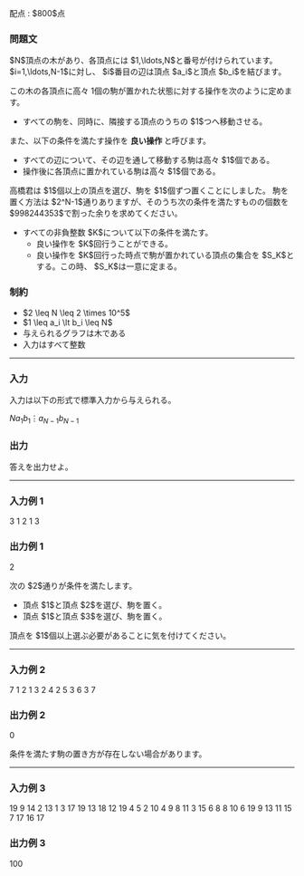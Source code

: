 
<div>

<span>

<span>

<p>
配点 : $800$点
</p>

<div>

<section>

### **問題文**

<p>
$N$頂点の木があり、各頂点には $1,\ldots,N$と番号が付けられています。 $i=1,\ldots,N-1$に対し、 $i$番目の辺は頂点 $a_i$と頂点 $b_i$を結びます。

この木の各頂点に高々 $1$個の駒が置かれた状態に対する操作を次のように定めます。
</p>

<ul>

<li>
すべての駒を、同時に、隣接する頂点のうちの $1$つへ移動させる。
</li>

</ul>

<p>
また、以下の条件を満たす操作を 
<strong>
良い操作
</strong>
と呼びます。
</p>

<ul>

<li>
すべての辺について、その辺を通して移動する駒は高々 $1$個である。
</li>

<li>
操作後に各頂点に置かれている駒は高々 $1$個である。
</li>

</ul>

<p>
高橋君は $1$個以上の頂点を選び、駒を $1$個ずつ置くことにしました。 駒を置く方法は $2^N-1$通りありますが、そのうち次の条件を満たすものの個数を $998244353$で割った余りを求めてください。  
</p>

<ul>

<li>
すべての非負整数 $K$について以下の条件を満たす。  
<ul>

<li>
良い操作を $K$回行うことができる。
</li>

<li>
良い操作を $K$回行った時点で駒が置かれている頂点の集合を $S_K$とする。この時、 $S_K$は一意に定まる。
</li>

</ul>

</li>

</ul>

</section>

</div>

<div>

<section>

### **制約**

<ul>

<li>
$2 \leq N \leq 2 \times 10^5$
</li>

<li>
$1 \leq a_i \lt b_i \leq N$
</li>

<li>
与えられるグラフは木である
</li>

<li>
入力はすべて整数
</li>

</ul>

</section>

</div>

---

<div>

<div>

<section>

### **入力**

<p>
入力は以下の形式で標準入力から与えられる。
</p>

<div>

$N$$a_1$$b_1$$\vdots$$a_{N-1}$$b_{N-1}$
</div>

</section>

</div>

<div>

<section>

### **出力**

<p>
答えを出力せよ。
</p>

</section>

</div>

</div>

---

<div>

<section>

### **入力例 1**

<div>

3
1 2
1 3

</div>

</section>

</div>

<div>

<section>

### **出力例 1**

<div>

2

</div>

<p>
次の $2$通りが条件を満たします。  
</p>

<ul>

<li>
頂点 $1$と頂点 $2$を選び、駒を置く。
</li>

<li>
頂点 $1$と頂点 $3$を選び、駒を置く。
</li>

</ul>

<p>
頂点を $1$個以上選ぶ必要があることに気を付けてください。
</p>

</section>

</div>

---

<div>

<section>

### **入力例 2**

<div>

7
1 2
1 3
2 4
2 5
3 6
3 7

</div>

</section>

</div>

<div>

<section>

### **出力例 2**

<div>

0

</div>

<p>
条件を満たす駒の置き方が存在しない場合があります。
</p>

</section>

</div>

---

<div>

<section>

### **入力例 3**

<div>

19
9 14
2 13
1 3
17 19
13 18
12 19
4 5
2 10
4 9
8 11
3 15
6 8
8 10
6 19
9 13
11 15
7 17
16 17

</div>

</section>

</div>

<div>

<section>

### **出力例 3**

<div>

100

</div>

</section>

</div>

</span>

</span>

</div>
